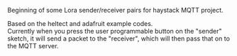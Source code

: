 Beginning of some Lora sender/receiver pairs for haystack MQTT project.

Based on the heltect and adafruit example codes.  
Currently when you press the user programmable button on the "sender" sketch, it will send a packet to 
the "receiver", which will then pass that on to the MQTT server.
